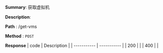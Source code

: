 **Summary**: 获取虚拟机

**Description**:

**Path** : /get-vms

**Method** : `POST`

**Response**
| code      | Description |
| ----------- | ----------- |
|  200   |       |
|  400   |       |

